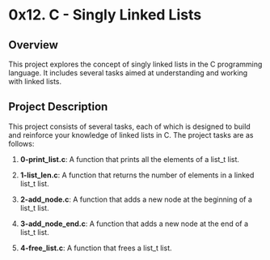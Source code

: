 # 0x12. C - Singly Linked Lists

## Overview
This project explores the concept of singly linked lists in the C programming language. It includes several tasks aimed at understanding and working with linked lists.

## Project Description
This project consists of several tasks, each of which is designed to build and reinforce your knowledge of linked lists in C. The project tasks are as follows:

1. **0-print_list.c**: A function that prints all the elements of a list_t list.

2. **1-list_len.c**: A function that returns the number of elements in a linked list_t list.

3. **2-add_node.c**: A function that adds a new node at the beginning of a list_t list.

4. **3-add_node_end.c**: A function that adds a new node at the end of a list_t list.

5. **4-free_list.c**: A function that frees a list_t list.
